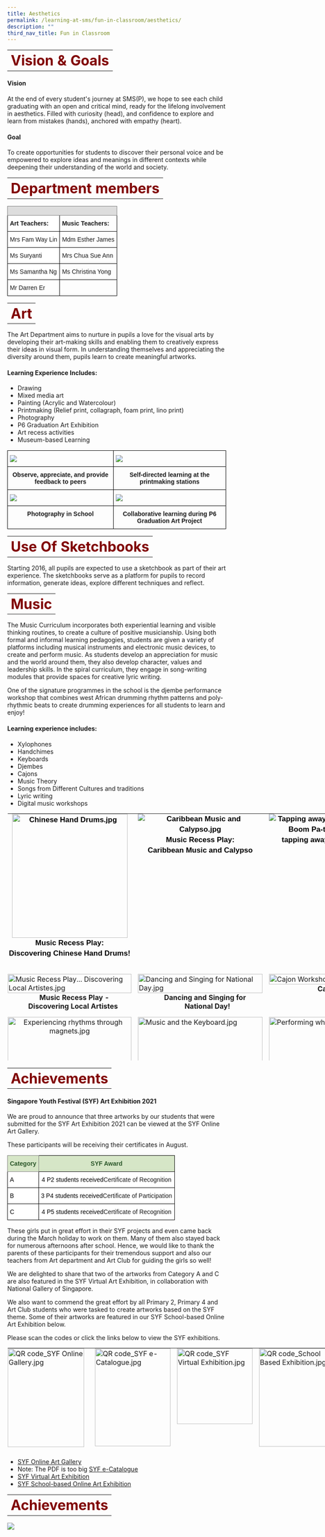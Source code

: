 ```yaml
---
title: Aesthetics
permalink: /learning-at-sms/fun-in-classroom/aesthetics/
description: ""
third_nav_title: Fun in Classroom
---
```

<table>
	<tbody><tr>
		<th><font size="6" color="maroon">
     Vision &amp; Goals
 </font></th>
</tr>
	<tr>
</tr>
</tbody></table>


#### Vision

At the end of every student's journey at SMS(P), we hope to see each child graduating with an open and critical mind, ready for the lifelong involvement in aesthetics. Filled with curiosity (head), and confidence to explore and learn from mistakes (hands), anchored with empathy (heart).

#### Goal

To create opportunities for students to discover their personal voice and be empowered to explore ideas and meanings in different contexts while deepening their understanding of the world and society.

 <table>
	<tbody><tr>
		<th><font size="6" color="maroon">
     Department members
 </font></th>
</tr>
	<tr>
</tr>
</tbody></table>

<style type="text/css">
.tg  {border-collapse:collapse;border-spacing:0;}
.tg td{border-color:black;border-style:solid;border-width:1px;font-family:Arial, sans-serif;font-size:14px;
  overflow:hidden;padding:10px 5px;word-break:normal;}
.tg th{border-color:black;border-style:solid;border-width:1px;font-family:Arial, sans-serif;font-size:14px;
  font-weight:normal;overflow:hidden;padding:10px 5px;word-break:normal;}
.tg .tg-cly1{text-align:left;vertical-align:middle}
.tg .tg-1wig{font-weight:bold;text-align:left;vertical-align:top}
.tg .tg-kpb2{background-color:#DDD;border-color:inherit;color:#666;font-weight:bold;text-align:center;vertical-align:top}
.tg .tg-dgl5{background-color:#FFF;font-weight:bold;text-align:left;vertical-align:top}
.tg .tg-zr06{background-color:#FFF;text-align:left;vertical-align:middle}
.tg .tg-ktyi{background-color:#FFF;text-align:left;vertical-align:top}
</style>
<table class="tg">
<thead>
  <tr>
    <th colspan="4" class="tg-kpb2"></th>
  </tr>
</thead>
<tbody>
  <tr>
    <td colspan="2" class="tg-dgl5">Art Teachers:</td>
    <td colspan="2" class="tg-1wig"> Music Teachers:</td>
  </tr>
  <tr>
    <td colspan="2" class="tg-zr06">Mrs Fam Way Lin</td>
    <td colspan="2" class="tg-cly1">Mdm Esther James</td>
  </tr>
  <tr>
    <td colspan="2" class="tg-zr06">Ms Suryanti<br></td>
    <td colspan="2" class="tg-cly1">Mrs Chua Sue Ann</td>
  </tr>
  <tr>
    <td colspan="2" class="tg-ktyi">Ms Samantha Ng<br></td>
    <td colspan="2" class="tg-cly1">Ms Christina Yong</td>
  </tr>
  <tr>
    <td colspan="2" class="tg-cly1">Mr Darren Er</td>
    <td colspan="2" class="tg-cly1"><br></td>
  </tr>
</tbody>
</table>

 <table>
	<tbody><tr>
		<th><font size="6" color="maroon">
  Art
 </font></th>
</tr>
	<tr>
</tr>
</tbody></table>

The Art Department aims to nurture in pupils a love for the visual arts by developing their art-making skills and enabling them to creatively express their ideas in visual form. In understanding themselves and appreciating the diversity around them, pupils learn to create meaningful artworks.

  
#### Learning Experience Includes:

*   Drawing&nbsp;
*   Mixed media art&nbsp;&nbsp;
*   Painting (Acrylic and Watercolour)
*   Printmaking (Relief print, collagraph, foam print, lino print)
*   Photography
*   P6 Graduation Art Exhibition
*   Art recess activities&nbsp;
*   Museum-based Learning&nbsp;


<style type="text/css">
.tg  {border-collapse:collapse;border-spacing:0;}
.tg td{border-color:black;border-style:solid;border-width:1px;font-family:Arial, sans-serif;font-size:14px;
  overflow:hidden;padding:10px 5px;word-break:normal;}
.tg th{border-color:black;border-style:solid;border-width:1px;font-family:Arial, sans-serif;font-size:14px;
  font-weight:normal;overflow:hidden;padding:10px 5px;word-break:normal;}
.tg .tg-0lax{text-align:left;vertical-align:top}
.tg .tg-amwm{font-weight:bold;text-align:center;vertical-align:top}
</style>
<table class="tg">
<thead>
  <tr>
    <th class="tg-0lax"><img src="/images/artJuly01.jpg"></th>
    <th class="tg-0lax"><img src="/images/artJuly02.jpg"></th>
  </tr>
</thead>
<tbody>
  <tr>
    <td class="tg-amwm">Observe, appreciate, and provide  
feedback to peers</td>
    <td class="tg-amwm">Self-directed learning at the  
printmaking stations</td>
  </tr>
  <tr>
    <td class="tg-0lax"><img src="/images/artJuly03.jpg"></td>
    <td class="tg-0lax"><img src="/images/artJuly04.jpg"></td>
  </tr>
  <tr>
    <td class="tg-amwm">Photography in School</td>
    <td class="tg-amwm">Collaborative learning during  
P6 Graduation Art Project</td>
  </tr>
</tbody>
</table>
  

 <table>
	<tbody><tr>
		<th><font size="6" color="maroon">
  Use Of Sketchbooks
 </font></th>
</tr>
	<tr>
</tr>
</tbody></table>

Starting 2016, all pupils are expected to use a sketchbook as part of their art experience. The sketchbooks serve as a platform for pupils to record information, generate ideas, explore different techniques and reflect.

<table>
	<tbody><tr>
		<th><font size="6" color="maroon">
  Music
 </font></th>
</tr>
	<tr>
</tr>
</tbody></table>

The Music Curriculum incorporates both experiential learning and visible thinking routines,&nbsp;to create a culture of positive musicianship. Using both formal and informal learning pedagogies, students are given a variety of platforms including musical instruments and electronic music devices, to create and perform music. As students develop an appreciation for music and the world around them, they also develop character, values and leadership skills. In the spiral curriculum, they engage in song-writing modules that provide spaces for creative lyric writing. &nbsp;

  

One of the signature programmes in the school is the djembe performance workshop that combines west African drumming rhythm patterns and poly-rhythmic beats to create drumming experiences for all students to learn and enjoy!

  

#### Learning experience includes:

*   Xylophones
*   Handchimes
*   Keyboards
*   Djembes
*   Cajons
*   Music Theory
*   Songs from Different Cultures and traditions
*   Lyric writing&nbsp;
*   Digital music workshops

  

<table style="margin: auto; outline: 0px; padding: 0px; border-collapse: collapse; clear: both; border: 1px solid transparent; table-layout: fixed; width: 884.308px; height: 570px;" class="ive_eobj_center ives_tab_kosong"><tbody style="margin: 0px; outline: 0px; padding: 0px;"><tr style="margin: 0px; outline: 0px; padding: 0px;"><td style="margin: 0px; outline: 0px; padding: 0px 15px 15px 0px; vertical-align: top; width: 60px;"><span style="margin: 0px; outline: 0px; padding: 0px; text-align: center; background-color: initial;"><div style="margin: 0px; outline: 0px; padding: 0px; line-height: 24px !important; font-family: &quot;Libre Franklin&quot;, sans-serif; font-size: 17px; font-weight: 400; color: rgb(0, 0, 0); text-align: center;"><span style="margin: 0px; outline: 0px; padding: 0px; width: 266px; height: 285px;"><b style="margin: 0px; outline: 0px; padding: 0px;"><img style="margin: auto; outline: 0px; padding: 0px; border: none; max-width: 100%; clear: both; display: block; width: 266px; height: 285px;" class="ive_eobj_center" alt="Chinese Hand Drums.jpg" src="/images/Chinese%20Hand%20Drums.jpg"></b></span><span style="margin: 0px; outline: 0px; padding: 0px; background-color: initial; text-align: left;"><b style="margin: 0px; outline: 0px; padding: 0px;">Music Recess Play:<br style="margin: 0px; outline: 0px; padding: 0px;">Discovering Chinese Hand Drums!</b></span><br style="margin: 0px; outline: 0px; padding: 0px;"></div></span></td><td style="margin: 0px; outline: 0px; padding: 0px 15px 15px 0px; vertical-align: top; width: 60px;"><div style="margin: 0px; outline: 0px; padding: 0px; line-height: 24px !important; font-family: &quot;Libre Franklin&quot;, sans-serif; font-size: 17px; font-weight: 400; color: rgb(0, 0, 0); text-align: center;"><b style="margin: 0px; outline: 0px; padding: 0px; font-weight: bold;"><img style="margin: auto; outline: 0px; padding: 0px; border: none; max-width: 100%; clear: both; display: block;" class="ive_eobj_center" alt="Caribbean Music and Calypso.jpg" src="/images/Caribbean%20Music%20and%20Calypso.jpg"></b><span style="margin: 0px; outline: 0px; padding: 0px; background-color: initial; text-align: left;"><b style="margin: 0px; outline: 0px; padding: 0px;">Music Recess Play:<br style="margin: 0px; outline: 0px; padding: 0px;">Caribbean Music and Calypso</b></span><br style="margin: 0px; outline: 0px; padding: 0px;"></div></td><td style="margin: 0px; outline: 0px; padding: 0px 15px 15px 0px; vertical-align: top; width: 60px;"><div style="margin: 0px; outline: 0px; padding: 0px; line-height: 24px !important; font-family: &quot;Libre Franklin&quot;, sans-serif; font-size: 17px; font-weight: 400; color: rgb(0, 0, 0); text-align: center;"><b style="margin: 0px; outline: 0px; padding: 0px; font-weight: bold;"><img style="margin: auto; outline: 0px; padding: 0px; border: none; max-width: 100%; clear: both; display: block;" class="ive_eobj_center" alt="Tapping away on the Djembe.jpg" src="/images/Tapping%20away%20on%20the%20Djembe.jpg"></b><span style="margin: 0px; outline: 0px; padding: 0px; background-color: initial; text-align: left;"><b style="margin: 0px; outline: 0px; padding: 0px;">Boom Pa-ta Pa-ta Boom,<br style="margin: 0px; outline: 0px; padding: 0px;">tapping away on the Djembe</b></span><br style="margin: 0px; outline: 0px; padding: 0px;"></div></td></tr><tr style="margin: 0px; outline: 0px; padding: 0px;"><td style="margin: 0px; outline: 0px; padding: 0px 15px 15px 0px; vertical-align: top;"><b style="margin: 0px; outline: 0px; padding: 0px; text-align: center; background-color: initial;">&nbsp; &nbsp; &nbsp; &nbsp; &nbsp; &nbsp; &nbsp; &nbsp; &nbsp; &nbsp;<br style="margin: 0px; outline: 0px; padding: 0px;"></b><img style="margin: auto; outline: 0px; padding: 0px; border: none; max-width: 100%; clear: both; display: block;" class="ive_eobj_center" alt="Music Recess Play... Discovering Local Artistes.jpg" width="100%" src="/images/Music%20Recess%20Play%20Discovering%20Local%20Artistes.jpg"><b style="margin: 0px; outline: 0px; padding: 0px; text-align: center; background-color: initial;">&nbsp; &nbsp; &nbsp; &nbsp; &nbsp; &nbsp; &nbsp; &nbsp; &nbsp;Music Recess Play -<br style="margin: 0px; outline: 0px; padding: 0px;">&nbsp; &nbsp; &nbsp; &nbsp; &nbsp; &nbsp;Discovering Lo</b><b style="margin: 0px; outline: 0px; padding: 0px; text-align: center; background-color: initial;">cal Ar</b><b style="margin: 0px; outline: 0px; padding: 0px; text-align: center; background-color: initial;">tistes</b><br style="margin: 0px; outline: 0px; padding: 0px;"></td><td style="margin: 0px; outline: 0px; padding: 0px 15px 15px 0px; vertical-align: top;"><b style="margin: 0px; outline: 0px; padding: 0px; text-align: center;">&nbsp; &nbsp; &nbsp; &nbsp; &nbsp; &nbsp; &nbsp;<br style="margin: 0px; outline: 0px; padding: 0px;"></b><img style="margin: auto; outline: 0px; padding: 0px; border: none; max-width: 100%; clear: both; display: block;" class="ive_eobj_center" alt="Dancing and Singing for National Day.jpg" width="100%" src="/images/Dancing%20and%20Singing%20for%20National%20Day.jpg"><b style="margin: 0px; outline: 0px; padding: 0px; text-align: center;">&nbsp; &nbsp; &nbsp; &nbsp; &nbsp; &nbsp; &nbsp; Dancing and Singing for<br style="margin: 0px; outline: 0px; padding: 0px;">&nbsp; &nbsp; &nbsp; &nbsp; &nbsp; &nbsp; &nbsp; &nbsp; &nbsp; &nbsp; &nbsp; &nbsp; &nbsp;National Day!&nbsp;</b><br style="margin: 0px; outline: 0px; padding: 0px;"></td><td style="margin: 0px; outline: 0px; padding: 0px 15px 15px 0px; vertical-align: top;"><br style="margin: 0px; outline: 0px; padding: 0px;"><img style="margin: auto; outline: 0px; padding: 0px; border: none; max-width: 100%; clear: both; display: block;" class="ive_eobj_center" alt="Cajon Workshop.jpg" width="100%" src="/images/Cajon%20Workshop.jpg"><b style="margin: 0px; outline: 0px; padding: 0px; text-align: center;">&nbsp; &nbsp; &nbsp; &nbsp; &nbsp; &nbsp; &nbsp; &nbsp; &nbsp; &nbsp; &nbsp; &nbsp; &nbsp; Cajon Workshop</b><br style="margin: 0px; outline: 0px; padding: 0px;"></td></tr><tr style="margin: 0px; outline: 0px; padding: 0px;"><td style="margin: 0px; outline: 0px; padding: 0px 15px 15px 0px; vertical-align: top; text-align: center; width: 60px;"><img style="margin: auto; outline: 0px; padding: 0px; border: none; max-width: 100%; clear: both; display: block; width: 285px; height: 214px;" class="ive_eobj_center" alt="Experiencing rhythms through magnets.jpg" width="100%" src="/images/Experiencing%20rhythms%20through%20magnets.jpg"><b style="margin: 0px; outline: 0px; padding: 0px; text-align: center; background-color: initial;">Experiencing rhythms through&nbsp;</b><b style="margin: 0px; outline: 0px; padding: 0px; background-color: initial;">magnets!</b><b style="margin: 0px; outline: 0px; padding: 0px; text-align: center; background-color: initial;"><br style="margin: 0px; outline: 0px; padding: 0px;"></b></td><td style="margin: 0px; outline: 0px; padding: 0px 15px 15px 0px; vertical-align: top; width: 60px;"><img style="margin: auto; outline: 0px; padding: 0px; border: none; max-width: 100%; clear: both; display: block; width: 287px; height: 213px;" class="ive_eobj_center" alt="Music and the Keyboard.jpg" width="100%" src="/images/Music%20and%20the%20Keyboard.jpg"><b style="margin: 0px; outline: 0px; padding: 0px;"><div style="margin: 0px; outline: 0px; padding: 0px; line-height: 24px !important; font-family: &quot;Libre Franklin&quot;, sans-serif; font-size: 17px; font-weight: 400; color: rgb(0, 0, 0); text-align: center;"><b style="margin: 0px; outline: 0px; padding: 0px;">Music and th</b><b style="margin: 0px; outline: 0px; padding: 0px; background-color: initial;">e Keybo</b><b style="margin: 0px; outline: 0px; padding: 0px; background-color: initial;">ard</b></div></b></td><td style="margin: 0px; outline: 0px; padding: 0px 15px 15px 0px; vertical-align: top; width: 60px;"><img style="margin: auto; outline: 0px; padding: 0px; border: none; max-width: 100%; clear: both; display: block; width: 288px; height: 170px;" class="ive_eobj_center" alt="Performing what we created.jpg" src="/images/Performing%20what%20we%20created.jpg"><b style="margin: 0px; outline: 0px; padding: 0px;"><div style="margin: 0px; outline: 0px; padding: 0px; line-height: 24px !important; font-family: &quot;Libre Franklin&quot;, sans-serif; font-size: 17px; font-weight: 400; color: rgb(0, 0, 0); text-align: center;"><b style="margin: 0px; outline: 0px; padding: 0px;">Performing what we created!</b></div><div style="margin: 0px; outline: 0px; padding: 0px; line-height: 24px !important; font-family: &quot;Libre Franklin&quot;, sans-serif; font-size: 17px; font-weight: 400; color: rgb(0, 0, 0); text-align: center;"><b style="margin: 0px; outline: 0px; padding: 0px;"><br style="margin: 0px; outline: 0px; padding: 0px;"></b></div></b></td></tr></tbody></table>
 

<table>
	<tbody><tr>
		<th><font size="6" color="maroon">
     Achievements
 </font></th>
</tr>
	<tr>
</tr>
</tbody></table>

#### Singapore Youth Festival (SYF) Art Exhibition 2021

We are proud to announce that three artworks by our students that were submitted for the SYF Art Exhibition 2021 can be viewed at the SYF Online Art Gallery.  

  

These participants will be receiving their certificates in August.

<style type="text/css">
.tg  {border-collapse:collapse;border-spacing:0;}
.tg td{border-color:black;border-style:solid;border-width:1px;font-family:Arial, sans-serif;font-size:14px;
  overflow:hidden;padding:10px 5px;word-break:normal;}
.tg th{border-color:black;border-style:solid;border-width:1px;font-family:Arial, sans-serif;font-size:14px;
  font-weight:normal;overflow:hidden;padding:10px 5px;word-break:normal;}
.tg .tg-2y7x{background-color:#D6E6C7;color:#2A5629;font-weight:bold;text-align:center;vertical-align:middle}
.tg .tg-7dbo{background-color:#D6E6C7;border-color:inherit;color:#2A5629;font-weight:bold;text-align:left;vertical-align:middle}
.tg .tg-zr06{background-color:#FFF;text-align:left;vertical-align:middle}
.tg .tg-7yig{background-color:#FFF;text-align:center;vertical-align:top}
</style>
<table class="tg">
<thead>
  <tr>
    <th class="tg-7dbo"><span style="font-weight:bold;color:#2A5629;background-color:#D6E6C7">Category</span></th>
    <th class="tg-2y7x"><span style="font-weight:bold;color:#2A5629;background-color:#D6E6C7">SYF Award</span></th>
  </tr>
</thead>
<tbody>
  <tr>
    <td class="tg-zr06"><span style="color:#000;background-color:#FFF">A</span></td>
    <td class="tg-7yig"><span style="font-weight:400;color:#000">4 P2 students received</span>Certificate of Recognition</td>
  </tr>
  <tr>
    <td class="tg-zr06"><span style="color:#000;background-color:#FFF">B</span></td>
    <td class="tg-7yig"><span style="font-weight:400;color:#000">3 P4 students received</span>Certificate of Participation</td>
  </tr>
  <tr>
    <td class="tg-zr06"><span style="color:#000;background-color:#FFF">C</span></td>
    <td class="tg-7yig"><span style="font-weight:400;color:#000">4 P5 students received</span>Certificate of Recognition</td>
  </tr>
</tbody>
</table>
  

These girls put in great effort in their SYF projects and even came back during the March holiday to work on them. Many of them also stayed back for numerous afternoons after school. Hence, we would like to thank the parents of these participants for their tremendous support and also our teachers from Art department and Art Club for guiding the girls so well!

  

We are delighted to share that two of the artworks from Category A and C are also featured in the SYF Virtual Art Exhibition, in collaboration with National Gallery of Singapore.

  

We also want to commend the great effort by all Primary 2, Primary 4 and Art Club students who were tasked to create artworks based on the SYF theme. Some of their artworks are featured in our SYF School-based Online Art Exhibition below.

  

  

Please scan the codes or click the links below to view the SYF exhibitions.


<table style="margin: auto; outline: 0px; padding: 0px; border-collapse: collapse; clear: both; border: 1px solid transparent; table-layout: fixed; width: 801px; height: 240px;" class="ive_eobj_center ives_tab_kosong"><tbody style="margin: 0px; outline: 0px; padding: 0px;"><tr style="margin: 0px; outline: 0px; padding: 0px;"><td style="margin: 0px; outline: 0px; padding: 0px 15px 15px 0px; vertical-align: top; width: 60px;"><img style="margin: 0px 10px 0px 0px; outline: 0px; padding: 0px; border: none; max-width: 100%; float: left; width: 176px; height: 227px;" class="ive_eobj_left" alt="QR code_SYF Online Gallery.jpg" width="100%" src="/images/QR%20code_SYF%20Online%20Gallery.jpg"><br style="margin: 0px; outline: 0px; padding: 0px;"><br style="margin: 0px; outline: 0px; padding: 0px;"></td><td style="margin: 0px; outline: 0px; padding: 0px 15px 15px 0px; vertical-align: top; width: 60px;"><img style="margin: auto; outline: 0px; padding: 0px; border: none; max-width: 100%; clear: both; display: block; width: 174px; height: 225px;" class="ive_eobj_center" alt="QR code_SYF e-Catalogue.jpg" width="100%" src="/images/QR%20code_SYF%20e-Catalogue.jpg"></td><td style="margin: 0px; outline: 0px; padding: 0px 15px 15px 0px; vertical-align: top; width: 60px;"><img style="margin: auto; outline: 0px; padding: 0px; border: none; max-width: 100%; clear: both; display: block; width: 174px;" class="ive_eobj_center" alt="QR code_SYF Virtual Exhibition.jpg" width="100%" src="/images/QR%20code_SYF%20Virtual%20Exhibition.jpg"></td><td style="margin: 0px; outline: 0px; padding: 0px 15px 15px 0px; vertical-align: top; width: 60px;"><img style="margin: auto; outline: 0px; padding: 0px; border: none; max-width: 100%; clear: both; display: block; width: 175px; height: 226px;" class="ive_eobj_center" alt="QR code_School Based Exhibition.jpg" width="100%" src="/images/QR%20code_School%20Based%20Exhibition.jpg"><br style="margin: 0px; outline: 0px; padding: 0px;"></td></tr></tbody></table>

 
*   [SYF Online Art Gallery](https://www.syf.gov.sg/art-exhibition/the-online-art-gallery-2021)
*  Note: The PDF is too big [SYF e-Catalogue](https://www.syf.gov.sg/syf/slot/u737/AE/2021/SYF2021AE_E-catalogue.pdf)
*   [SYF Virtual Art Exhibition](https://www.syf.gov.sg/syf/virtualexhibition/)
*   [SYF School-based Online Art Exhibition](https://youtu.be/NkkqzonxMVM)

<table>
	<tbody><tr>
		<th><font size="6" color="maroon">
     Achievements
 </font></th>
</tr>
	<tr>
</tr>
</tbody></table>

![](/images/Aesthetic%20Achievement.jpg)